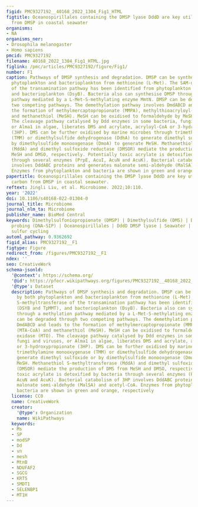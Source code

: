 ```yaml
---
figid: PMC9327192__40168_2022_1304_Fig1_HTML
figtitle: Oceanospirillales containing the DMSP lyase DddD are key utilisers of carbon
  from DMSP in coastal seawater
organisms:
- NA
organisms_ner:
- Drosophila melanogaster
- Homo sapiens
pmcid: PMC9327192
filename: 40168_2022_1304_Fig1_HTML.jpg
figlink: /pmc/articles/PMC9327192/figure/Fig1/
number: F1
caption: Pathways of DMSP synthesis and degradation. DMSP can be synthesised by both
  phytoplankton and bacterioplankton from methionine (L-Met). The SAM-dependent S-methyltransferase
  of the transamination pathway has been identified from phytoplankton (DSYB and TpMMT),
  and bacterioplankton (DsyB). Bacteria also can synthesise DMSP through a methylation
  pathway mediated by a L-Met-S-methylating enzyme MmtN. DMSP can be degraded through
  two competing pathways. The demethylation pathway involves DmdABCD and leads to
  the formation of methylmercaptopropionate (MMPA), methylthioacryloyl-CoA (MTA-CoA)
  and methanethiol (MeSH). MeSH can be oxidised to formaldehyde by MeSH oxidase (MTO).
  The cleavage pathway catalysed by Ddd enzymes in some bacteria, fungi and viruses,
  or Alma1 in algae, liberates DMS and acrylate, acryloyl-CoA or 3-hydroxypropionate
  (3HP). DMS can be further oxidised by marine microbes through trimethylamine monooxygenase
  (TMM) or dimethylsulfide dehydrogenase (DdhA) to generate dimethyl sulfoxide or
  by dimethylsulfide monooxgenase (DmoA) to generate MeSH. Methanethiol S-methyltransferase
  (MddA) and dimethyl sulfoxide reductase (DMSOR) mediate the production of DMS from
  MeSH and DMSO, respectively. Potentially toxic acrylate is detoxified by bacteria
  through several enzymes (PrpE, AcuI, AcuN and AcuK). Bacterial catabolism of 3HP
  involves DddABC proteins and generates malonate semi-aldehyde (MalSA) and acetyl-CoA.
  Enzymes from phytoplankton and bacteria are shown in green and orange, respectively
papertitle: Oceanospirillales containing the DMSP lyase DddD are key utilisers of
  carbon from DMSP in coastal seawater.
reftext: Jingli Liu, et al. Microbiome. 2022;10:110.
year: '2022'
doi: 10.1186/s40168-022-01304-0
journal_title: Microbiome
journal_nlm_ta: Microbiome
publisher_name: BioMed Central
keywords: Dimethylsulfoniopropionate (DMSP) | Dimethylsulfide (DMS) | DNA-stable isotope
  probing (DNA-SIP) | Oceanospirillales | DddD DMSP lyase | Seawater | Biogeochemical
  sulfur cycling
automl_pathway: 0.9362692
figid_alias: PMC9327192__F1
figtype: Figure
redirect_from: /figures/PMC9327192__F1
ndex: ''
seo: CreativeWork
schema-jsonld:
  '@context': https://schema.org/
  '@id': https://pfocr.wikipathways.org/figures/PMC9327192__40168_2022_1304_Fig1_HTML.html
  '@type': Dataset
  description: Pathways of DMSP synthesis and degradation. DMSP can be synthesised
    by both phytoplankton and bacterioplankton from methionine (L-Met). The SAM-dependent
    S-methyltransferase of the transamination pathway has been identified from phytoplankton
    (DSYB and TpMMT), and bacterioplankton (DsyB). Bacteria also can synthesise DMSP
    through a methylation pathway mediated by a L-Met-S-methylating enzyme MmtN. DMSP
    can be degraded through two competing pathways. The demethylation pathway involves
    DmdABCD and leads to the formation of methylmercaptopropionate (MMPA), methylthioacryloyl-CoA
    (MTA-CoA) and methanethiol (MeSH). MeSH can be oxidised to formaldehyde by MeSH
    oxidase (MTO). The cleavage pathway catalysed by Ddd enzymes in some bacteria,
    fungi and viruses, or Alma1 in algae, liberates DMS and acrylate, acryloyl-CoA
    or 3-hydroxypropionate (3HP). DMS can be further oxidised by marine microbes through
    trimethylamine monooxygenase (TMM) or dimethylsulfide dehydrogenase (DdhA) to
    generate dimethyl sulfoxide or by dimethylsulfide monooxgenase (DmoA) to generate
    MeSH. Methanethiol S-methyltransferase (MddA) and dimethyl sulfoxide reductase
    (DMSOR) mediate the production of DMS from MeSH and DMSO, respectively. Potentially
    toxic acrylate is detoxified by bacteria through several enzymes (PrpE, AcuI,
    AcuN and AcuK). Bacterial catabolism of 3HP involves DddABC proteins and generates
    malonate semi-aldehyde (MalSA) and acetyl-CoA. Enzymes from phytoplankton and
    bacteria are shown in green and orange, respectively
  license: CC0
  name: CreativeWork
  creator:
    '@type': Organization
    name: WikiPathways
  keywords:
  - Ms
  - SP
  - modSP
  - Dd
  - vn
  - mesh
  - MtnB
  - NDUFAF2
  - SGCG
  - KRT5
  - SMDT1
  - SELENBP1
  - MT1H
---
```

